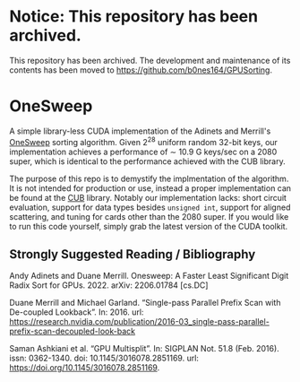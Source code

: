 # Notice: This repository has been archived.
This repository has been archived. The development and maintenance of its contents has been moved to https://github.com/b0nes164/GPUSorting.

# OneSweep
A simple library-less CUDA implementation of the Adinets and Merrill's [OneSweep](https://arxiv.org/abs/2206.01784) sorting algorithm. Given $2^{28}$ uniform random 32-bit keys, our implementation achieves a performance of $\sim$ 10.9 G keys/sec on a 2080 super, which is identical to the performance achieved with the CUB library.

The purpose of this repo is to demystify the implmentation of the algorithm. It is not intended for production or use, instead a proper implementation can be found at the [CUB](https://github.com/NVIDIA/cub) library. Notably our implementation lacks: short circuit evaluation, support for data types besides `unsigned int`, support for aligned scattering, and tuning for cards other than the 2080 super. If you would like to run this code yourself, simply grab the latest version of the CUDA toolkit.

## Strongly Suggested Reading / Bibliography 
Andy Adinets and Duane Merrill. Onesweep: A Faster Least Significant Digit Radix Sort for GPUs. 2022. arXiv: 2206.01784 [cs.DC]

Duane Merrill and Michael Garland. “Single-pass Parallel Prefix Scan with De-coupled Lookback”. In: 2016. url: https://research.nvidia.com/publication/2016-03_single-pass-parallel-prefix-scan-decoupled-look-back

Saman Ashkiani et al. “GPU Multisplit”. In: SIGPLAN Not. 51.8 (Feb. 2016). issn: 0362-1340. doi: 10.1145/3016078.2851169. url: https://doi.org/10.1145/3016078.2851169.
